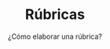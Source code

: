 ---
title: Rúbricas
subtitle: ¿Cómo elaborar una rúbrica?
summary: "¿Cómo elaborar una rúbrica?"
tags:
- evaluación
categories:
weight: 80

image:
  preview_only: true

_build:
  render: never

# Optional external URL for project (replaces project detail page).
external_link: "https://fisiquimicamente.com/recursos-fisica-quimica/formacion-profesorado/master/aprendizaje/rubricas"
---